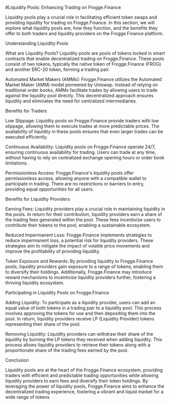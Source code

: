 #Liquidity Pools: Enhancing Trading on Frogge.Finance

Liquidity pools play a crucial role in facilitating efficient token swaps and providing liquidity for trading on Frogge.Finance. In this section, we will explore what liquidity pools are, how they function, and the benefits they offer to both traders and liquidity providers on the Frogge.Finance platform.

Understanding Liquidity Pools

What are Liquidity Pools? Liquidity pools are pools of tokens locked in smart contracts that enable decentralized trading on Frogge.Finance. These pools consist of two tokens, typically the native token of Frogge.Finance (FROG) and another ERC-20 token, forming a trading pair.

Automated Market Makers (AMMs): Frogge.Finance utilizes the Automated Market Maker (AMM) model pioneered by Uniswap. Instead of relying on traditional order books, AMMs facilitate trades by allowing users to trade against the liquidity pool directly. This decentralized approach ensures liquidity and eliminates the need for centralized intermediaries.

Benefits for Traders

Low Slippage: Liquidity pools on Frogge.Finance provide traders with low slippage, allowing them to execute trades at more predictable prices. The availability of liquidity in these pools ensures that even larger trades can be executed efficiently.

Continuous Availability: Liquidity pools on Frogge.Finance operate 24/7, ensuring continuous availability for trading. Users can trade at any time, without having to rely on centralized exchange opening hours or order book limitations.

Permissionless Access: Frogge.Finance's liquidity pools offer permissionless access, allowing anyone with a compatible wallet to participate in trading. There are no restrictions or barriers to entry, providing equal opportunities for all users.

Benefits for Liquidity Providers

Earning Fees: Liquidity providers play a crucial role in maintaining liquidity in the pools. In return for their contribution, liquidity providers earn a share of the trading fees generated within the pool. These fees incentivize users to contribute their tokens to the pool, enabling a sustainable ecosystem.

Reduced Impermanent Loss: Frogge.Finance implements strategies to reduce impermanent loss, a potential risk for liquidity providers. These strategies aim to mitigate the impact of volatile price movements and improve the profitability of providing liquidity.

Token Exposure and Rewards: By providing liquidity to Frogge.Finance pools, liquidity providers gain exposure to a range of tokens, enabling them to diversify their holdings. Additionally, Frogge.Finance may introduce reward mechanisms to incentivize liquidity providers further, fostering a thriving liquidity ecosystem.

Participating in Liquidity Pools on Frogge.Finance

Adding Liquidity: To participate as a liquidity provider, users can add an equal value of both tokens in a trading pair to a liquidity pool. This process involves approving the tokens for use and then depositing them into the pool. In return, liquidity providers receive LP (Liquidity Provider) tokens representing their share of the pool.

Removing Liquidity: Liquidity providers can withdraw their share of the liquidity by burning the LP tokens they received when adding liquidity. This process allows liquidity providers to retrieve their tokens along with a proportionate share of the trading fees earned by the pool.

Conclusion

Liquidity pools are at the heart of the Frogge.Finance ecosystem, providing traders with efficient and predictable trading opportunities while allowing liquidity providers to earn fees and diversify their token holdings. By leveraging the power of liquidity pools, Frogge.Finance aims to enhance the decentralized trading experience, fostering a vibrant and liquid market for a wide range of tokens